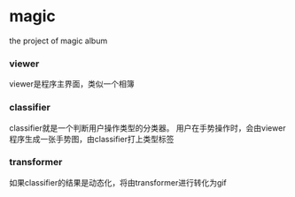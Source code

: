 # magic
the project of magic album

### viewer
viewer是程序主界面，类似一个相簿

### classifier
classifier就是一个判断用户操作类型的分类器。
用户在手势操作时，会由viewer程序生成一张手势图，由classifier打上类型标签

### transformer
如果classifier的结果是动态化，将由transformer进行转化为gif
